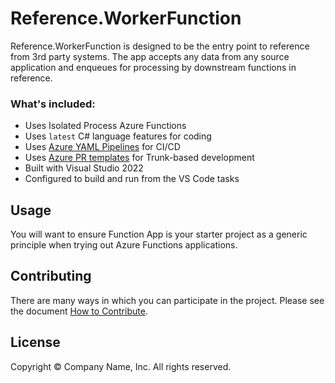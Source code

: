 # Reference.WorkerFunction 
Reference.WorkerFunction is designed to be the entry point to reference from 3rd party systems. The app accepts any data from any source application and enqueues for processing by downstream functions in reference.

### What's included:
- Uses Isolated Process Azure Functions 
- Uses `latest` C# language features for coding
- Uses [Azure YAML Pipelines](.azure) for CI/CD
- Uses [Azure PR templates](.azuredevops) for Trunk-based development
- Built with Visual Studio 2022
- Configured to build and run from the VS Code tasks


## Usage

You will want to ensure Function App is  your starter project as a generic principle when trying out Azure Functions applications.

## Contributing
There are many ways in which you can participate in the project. Please see the document [How to Contribute](CONTRIBUTING.md).

## License

Copyright :copyright: Company Name, Inc. All rights reserved.